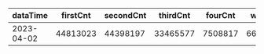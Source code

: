 |dataTime|firstCnt|secondCnt|thirdCnt|fourCnt|winCnt|vrate|wrate|
|-|-|-|-|-|-|-|-|
|2023-04-02|44813023|44398197|33465577|7508817|6629099|0%|0%|